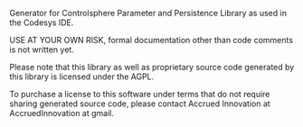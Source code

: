 Generator for Controlsphere Parameter and Persistence Library as used in the Codesys IDE.

USE AT YOUR OWN RISK, formal documentation other than code comments is not written yet.

Please note that this library as well as proprietary source code generated by this library is licensed under the AGPL.

To purchase a license to this software under terms that do not require sharing generated source code, please contact Accrued Innovation at AccruedInnovation at gmail.
